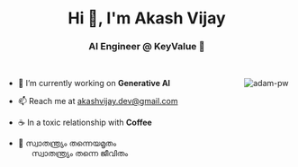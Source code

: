 <h1 align="center">Hi 👋, I'm Akash Vijay</h1>
<h3 align="center">AI Engineer @ KeyValue 🌟</h3>

<br>
<p><img align="right" src="https://github.com/Adam-pw/Adam-pw/blob/main/animation_500_kxa883sd.gif" alt="adam-pw" /></p>


- 🌱 I’m currently working on **Generative AI**

- 📫 Reach me at akashvijay.dev@gmail.com

- ☕ In a toxic relationship with **Coffee**

- 📜 സ്വാതന്ത്ര്യം തന്നെയമൃതം  <br> &nbsp; &nbsp; &nbsp;   സ്വാതന്ത്ര്യം തന്നെ ജീവിതം

